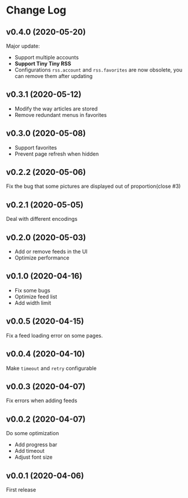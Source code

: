 # Change Log

## v0.4.0 (2020-05-20)

Major update:

- Support multiple accounts
- **Support Tiny Tiny RSS**
- Configurations `rss.account` and `rss.favorites` are now obsolete, you can remove them after updating

## v0.3.1 (2020-05-12)

- Modify the way articles are stored
- Remove redundant menus in favorites

## v0.3.0 (2020-05-08)

- Support favorites
- Prevent page refresh when hidden

## v0.2.2 (2020-05-06)

Fix the bug that some pictures are displayed out of proportion(close #3)

## v0.2.1 (2020-05-05)

Deal with different encodings

## v0.2.0 (2020-05-03)

- Add or remove feeds in the UI
- Optimize performance

## v0.1.0 (2020-04-16)

- Fix some bugs
- Optimize feed list
- Add width limit

## v0.0.5 (2020-04-15)

Fix a feed loading error on some pages.

## v0.0.4 (2020-04-10)

Make `timeout` and `retry` configurable

## v0.0.3 (2020-04-07)

Fix errors when adding feeds

## v0.0.2 (2020-04-07)

Do some optimization

- Add progress bar
- Add timeout
- Adjust font size

## v0.0.1 (2020-04-06)

First release
